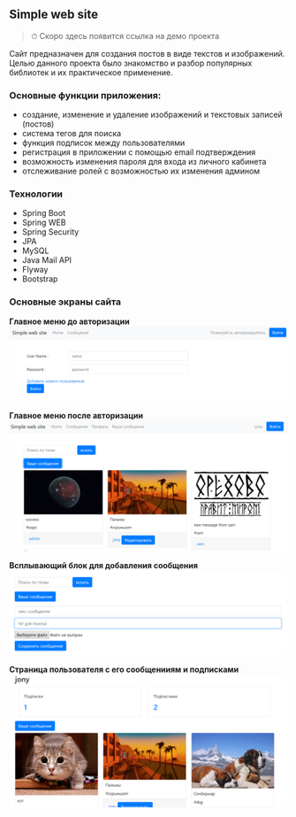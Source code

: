 ## Simple web site

> ⏱ Скоро здесь появится ссылка на демо проекта 

Сайт предназначен для создания постов в виде текстов и изображений. Целью данного проекта было знакомство и разбор популярных библиотек и их практическое применение. 

### Основные функции приложения:

- создание, изменение и удаление изображений и текстовых записей (постов)
- система тегов для поиска
- функция подписок между пользователями
- регистрация в приложении с помощью email подтверждения
- возможность изменения пароля для входа из личного кабинета
- отслеживание ролей с возможностью их изменения админом

### Технологии

- Spring Boot
- Spring WEB
- Spring Security
- JPA
- MySQL
- Java Mail API
- Flyway
- Bootstrap

### Основные экраны сайта 

**Главное меню до авторизации**
![Главное меню до авторизации](/images/main-screen-not-auth.png)

**Главное меню после авторизации**
![Главное меню после авторизации](/images/main-screen-auth.png)

**Всплывающий блок для добавления сообщения**
![Всплывающий блок для добавления сообщения](/images/add-message.png)

**Страница пользователя с его сообщенииям и подписками**
![Страница пользователя с его сообщенииям и подписками](/images/user-page.png)

